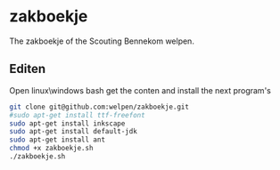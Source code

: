 # zakboekje
The zakboekje of the Scouting Bennekom welpen.

## Editen

Open linux\windows bash get the conten and install the next program's
```bash
git clone git@github.com:welpen/zakboekje.git
#sudo apt-get install ttf-freefont
sudo apt-get install inkscape
sudo apt-get install default-jdk
sudo apt-get install ant
chmod +x zakboekje.sh
./zakboekje.sh
```
